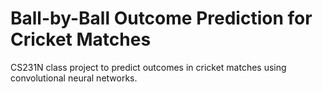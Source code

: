 # Ball-by-Ball Outcome Prediction for Cricket Matches
CS231N class project to predict outcomes in cricket matches using convolutional neural networks.
